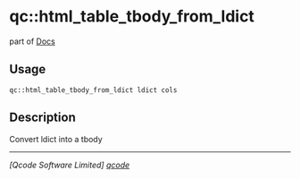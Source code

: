 qc::html_table_tbody_from_ldict
===============================

part of [Docs](../index.md)

Usage
-----
`qc::html_table_tbody_from_ldict ldict cols`

Description
-----------
Convert ldict into a tbody

----------------------------------
*[Qcode Software Limited] [qcode]*

[qcode]: http://www.qcode.co.uk "Qcode Software"